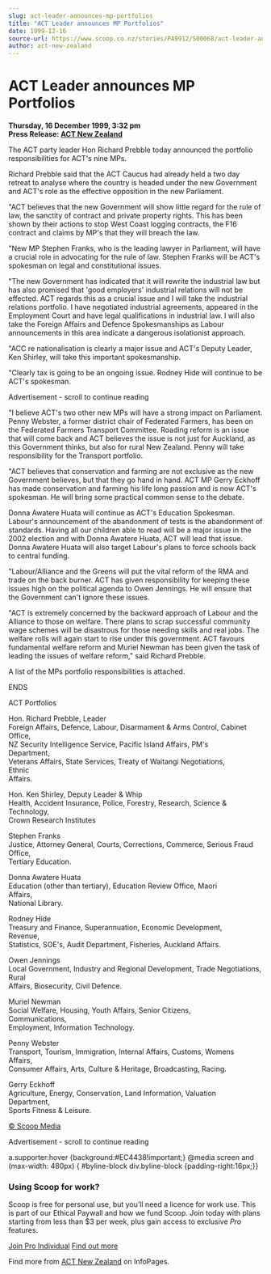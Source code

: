 ```yaml
---
slug: act-leader-announces-mp-portfolios
title: "ACT Leader announces MP Portfolios"
date: 1999-12-16
source-url: https://www.scoop.co.nz/stories/PA9912/S00068/act-leader-announces-mp-portfolios.htm
author: act-new-zealand
---
```

ACT Leader announces MP Portfolios
==================================

**Thursday, 16 December 1999, 3:32 pm**  
**Press Release: [ACT New Zealand](https://info.scoop.co.nz/ACT_New_Zealand)**

The ACT party leader Hon Richard Prebble today announced the portfolio responsibilities for ACT's nine MPs.

Richard Prebble said that the ACT Caucus had already held a two day retreat to analyse where the country is headed under the new Government and ACT's role as the effective opposition in the new Parliament.

"ACT believes that the new Government will show little regard for the rule of law, the sanctity of contract and private property rights. This has been shown by their actions to stop West Coast logging contracts, the F16 contract and claims by MP's that they will breach the law.

"New MP Stephen Franks, who is the leading lawyer in Parliament, will have a crucial role in advocating for the rule of law. Stephen Franks will be ACT's spokesman on legal and constitutional issues.

"The new Government has indicated that it will rewrite the industrial law but has also promised that 'good employers' industrial relations will not be effected. ACT regards this as a crucial issue and I will take the industrial relations portfolio. I have negotiated industrial agreements, appeared in the Employment Court and have legal qualifications in industrial law. I will also take the Foreign Affairs and Defence Spokesmanships as Labour announcements in this area indicate a dangerous isolationist approach.

"ACC re nationalisation is clearly a major issue and ACT's Deputy Leader, Ken Shirley, will take this important spokesmanship.

"Clearly tax is going to be an ongoing issue. Rodney Hide will continue to be ACT's spokesman.

Advertisement - scroll to continue reading





"I believe ACT's two other new MPs will have a strong impact on Parliament. Penny Webster, a former district chair of Federated Farmers, has been on the Federated Farmers Transport Committee. Roading reform is an issue that will come back and ACT believes the issue is not just for Auckland, as this Government thinks, but also for rural New Zealand. Penny will take responsibility for the Transport portfolio.

"ACT believes that conservation and farming are not exclusive as the new Government believes, but that they go hand in hand. ACT MP Gerry Eckhoff has made conservation and farming his life long passion and is now ACT's spokesman. He will bring some practical common sense to the debate.

Donna Awatere Huata will continue as ACT's Education Spokesman. Labour's announcement of the abandonment of tests is the abandonment of standards. Having all our children able to read will be a major issue in the 2002 election and with Donna Awatere Huata, ACT will lead that issue. Donna Awatere Huata will also target Labour's plans to force schools back to central funding.

"Labour/Alliance and the Greens will put the vital reform of the RMA and trade on the back burner. ACT has given responsibility for keeping these issues high on the political agenda to Owen Jennings. He will ensure that the Government can't ignore these issues.

"ACT is extremely concerned by the backward approach of Labour and the Alliance to those on welfare. There plans to scrap successful community wage schemes will be disastrous for those needing skills and real jobs. The welfare rolls will again start to rise under this government. ACT favours fundamental welfare reform and Muriel Newman has been given the task of leading the issues of welfare reform," said Richard Prebble.

A list of the MPs portfolio responsibilities is attached.

ENDS

ACT Portfolios

Hon. Richard Prebble, Leader  
Foreign Affairs, Defence, Labour, Disarmament & Arms Control, Cabinet  
Office,  
NZ Security Intelligence Service, Pacific Island Affairs, PM's  
Department,  
Veterans Affairs, State Services, Treaty of Waitangi Negotiations,  
Ethnic  
Affairs.

  
Hon. Ken Shirley, Deputy Leader & Whip  
Health, Accident Insurance, Police, Forestry, Research, Science &  
Technology,  
Crown Research Institutes

  
Stephen Franks  
Justice, Attorney General, Courts, Corrections, Commerce, Serious Fraud  
Office,  
Tertiary Education.

  
Donna Awatere Huata  
Education (other than tertiary), Education Review Office, Maori  
Affairs,  
National Library.

  
Rodney Hide  
Treasury and Finance, Superannuation, Economic Development,  
Revenue,  
Statistics, SOE's, Audit Department, Fisheries, Auckland Affairs.

  
Owen Jennings  
Local Government, Industry and Regional Development, Trade Negotiations,  
Rural  
Affairs, Biosecurity, Civil Defence.

Muriel Newman  
Social Welfare, Housing, Youth Affairs, Senior Citizens,  
Communications,  
Employment, Information Technology.

Penny Webster  
Transport, Tourism, Immigration, Internal Affairs, Customs, Womens  
Affairs,  
Consumer Affairs, Arts, Culture & Heritage, Broadcasting, Racing.

Gerry Eckhoff  
Agriculture, Energy, Conservation, Land Information, Valuation  
Department,  
Sports Fitness & Leisure.

[© Scoop Media](http://www.scoop.co.nz/about/terms.html)  

Advertisement - scroll to continue reading



a.supporter:hover {background:#EC4438!important;} @media screen and (max-width: 480px) { #byline-block div.byline-block {padding-right:16px;}}

### Using Scoop for work?

Scoop is free for personal use, but you’ll need a licence for work use. This is part of our Ethical Paywall and how we fund Scoop. Join today with plans starting from less than $3 per week, plus gain access to exclusive _Pro_ features.  
  
[Join Pro Individual](https://pro.scoop.co.nz/Individual/?from=ProIn24) [Find out more](https://pro.scoop.co.nz/using-scoop-for-work/?from=ProIn24)

Find more from [ACT New Zealand](https://info.scoop.co.nz/ACT_New_Zealand) on InfoPages.